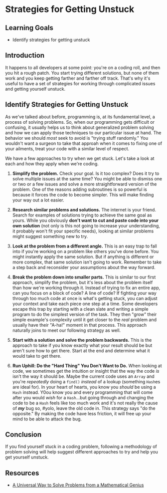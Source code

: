 # Strategies for Getting Unstuck

## Learning Goals

- Identify strategies for getting unstuck

## Introduction

It happens to all developers at some point: you're on a coding roll, and then
you hit a rough patch. You start trying different solutions, but none of them
work and you keep getting farther and farther off track. That's why it's useful
to have a set of strategies for working through complicated issues and getting
yourself unstuck.

## Identify Strategies for Getting Unstuck

As we've talked about before, programming is, at its fundamental level, a
process of solving problems. So, when our programming gets difficult or
confusing, it usually helps us to think about generalized problem solving and
how we can apply those techniques to our particular issue at hand. The behavior
we should _most_ seek to avoid is "trying stuff randomly." You wouldn't want
a surgeon to take that approah when it comes to fixing one of your ailments,
treat your code with a similar level of respect.

We have a few approaches to try when we get stuck. Let's take a look at each and
how they apply when we're coding.

1. **Simplify the problem.** Check your goal. Is it too complex? Does it try to
solve multiple issues at the same time? You might be able to dismiss one or two
or a few issues and solve a more straightforward version of the problem. One of
the reasons adding subroutines is so powerful is because it forces the code to
become simpler. This will make finding your way out a lot easier.

2. **Research similar problems and solutions.** The internet is your friend.
Search for examples of solutions trying to achieve the same goal as yours. While
you obviously **don't want to cut and paste code into your own solution** (not only
is this not going to increase your understanding, it probably won't fit your
specific needs), looking at similar problems might suggest something new to try.

3. **Look at the problem from a different angle.** This is an easy trap to fall
into if you're working on a problem like others you've done before. You might
instantly apply the same solution. But if anything is different or more complex,
that same solution isn't going to work. Remember to take a step back and
reconsider your assumptions about the way forward.

4. **Break the problem down into smaller parts.** This is similar to our first
approach, simplify the problem, but it's less about the problem itself than how
we're working through it. Instead of trying to fix an entire app, can you focus
on a block of code? A line of code? If fighting your way through too much code
at once is what's getting stuck, you can adjust your context and take each piece
one step at a time. Some developers escape this trap by starting with a clean
slate and writing a simple program to do the simplest version of the task. They
then "grow" their simple example's complexity until it get closer to the _real_
problem and usually have their "A-ha!" moment in that process. This approach
naturally joins to meet our following strategy as well.

5. **Start with a solution and solve the problem backwards.** This is the
approach to take if you know exactly what your result should be but aren't sure
how to get there. Start at the end and determine what it would take to get
there.

6. **Run Uphill: Do the "Hard Thing" You Don't Want to Do.** When looking at
code, we sometimes get the intuition or insight that the way the code _is_
isn't the way it should be. Maybe the current code uses an `Array` and you're 
_repeatedly_ doing a `find()` _instead_ of a lookup (something `Hash`es
are ideal for). In your heart of hearts, you know you _should_ be using a
`Hash` instead. Y0ou know you and every programming that will come after you 
would _wish_ for a `Hash`...but going through and changing the code to be a
`Hash` feels like too much work and it's not really the cause of **_my_** bug so,
#yolo, leave the old code in. This strategy says "do the opposite." By making
the code have less friction, it will free up your mind to be able to attack the
bug.

## Conclusion

If you find yourself stuck in a coding problem, following a methodology of
problem solving will help suggest different approaches to try and help you get
yourself unstuck.

## Resources

- [A Universal Way to Solve Problems from a Mathematical Genius](https://qz.com/1365059/a-universal-way-to-solve-problems-from-a-mathematical-genius/)
